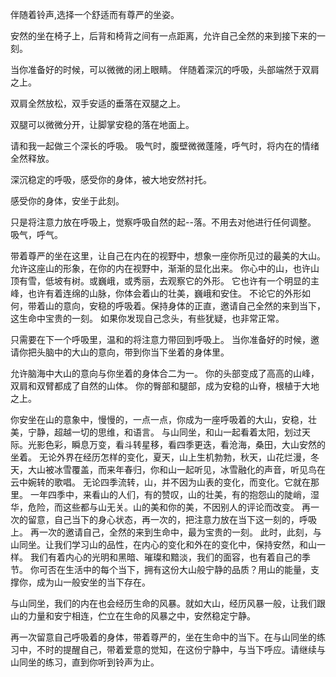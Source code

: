伴随着铃声,选择一个舒适而有尊严的坐姿。

安然的坐在椅子上，后背和椅背之间有一点距离，允许自己全然的来到接下来的一刻。

当你准备好的时候，可以微微的闭上眼睛。
伴随着深沉的呼吸，头部端然于双肩之上。

双肩全然放松，双手安适的垂落在双腿之上。

双腿可以微微分开，让脚掌安稳的落在地面上。

请和我一起做三个深长的呼吸。
吸气时，腹壁微微蓬隆，呼气时，将内在的情绪全然释放。

深沉稳定的呼吸，感受你的身体，被大地安然衬托。

感受你的身体，安坐于此刻。

只是将注意力放在呼吸上，觉察呼吸自然的起--落。不用去对他进行任何调整。
吸气，呼气。

带着尊严的坐在这里，让自己在内在的视野中，想象一座你所见过的最美的大山。允许这座山的形象，在你的内在视野中，渐渐的显化出来。
你心中的山，也许山顶有雪，低坡有树。或巍峨，或秀丽，去观察它的外形。
它也许有一个明显的主峰，也许有着连绵的山脉，你体会着山的壮美，巍峨和安住。
不论它的外形如何，带着山的意向，安稳的呼吸着。保持身体的正直，邀请自己全然的来到当下，这生命中宝贵的一刻。
如果你发现自己念头，有些犹疑，也非常正常。

只需要在下一个呼吸里，温和的将注意力带回到呼吸上。
当你准备好的时候，邀请你把头脑中的大山的意向，带到你当下坐着的身体里。

允许脑海中大山的意向与你坐着的身体合二为一。
你的头部变成了高高的山峰，双肩和双臂都成了自然的山体。
你的臀部和腿部，成为安稳的山脊，根植于大地之上。

你安坐在山的意象中，慢慢的，一点一点，你成为一座呼吸着的大山，安稳，壮美，宁静，超越一切的思维，和语言。
与山同坐，和山一起看着太阳，划过天际。光影色彩，瞬息万变，看斗转星移，看四季更迭，看沧海，桑田，大山安然的坐着。
无论外界在经历怎样的变化，夏天，山上生机勃勃，秋天，山花烂漫，冬天，大山被冰雪覆盖，而来年春归，你和山一起听见，冰雪融化的声音，听见鸟在云中婉转的歌唱。
无论四季流转，山，并不因为山表的变化，而变化。它就在那里。
一年四季中，来看山的人们，有的赞叹，山的壮美，有的抱怨山的陡峭，湿华，危险，而这些都与山无关。山的美和你的美，不因别人的评论而改变。
再一次的留意，自己当下的身心状态，再一次的，把注意力放在当下这一刻的，呼吸上。
再一次的邀请自己，全然的来到生命中，最为宝贵的一刻。
此时，此刻，与山同坐。让我们学习山的品性，在内心的变化和外在的变化中，保持安然，和山一样。
我们有着内心的光明和黑暗、璀璨和黯淡，我们的面容，也有着自己的季节。
你可否在生活中的每个当下，拥有这份大山般宁静的品质？用山的能量，支撑你，成为山一般安坐的当下存在。

与山同坐，我们的内在也会经历生命的风暴。就如大山，经历风暴一般，让我们跟山的力量和安宁相连，伫立在生命的风暴之中，安然稳定宁静。

再一次留意自己呼吸着的身体，带着尊严的，坐在生命中的当下。在与山同坐的练习中，不时的提醒自己，带着爱意的觉知，在这份宁静中，与当下呼应。请继续与山同坐的练习，直到你听到铃声为止。
